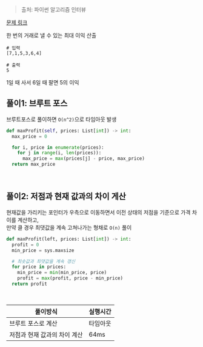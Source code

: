 > 출처: 파이썬 알고리즘 인터뷰

[문제 링크](https://leetcode.com/problems/best-time-to-buy-and-sell-stock/description/)

한 번의 거래로 낼 수 있는 최대 이익 산출

```
# 입력
[7,1,5,3,6,4]

# 출력
5 
```

1일 때 사서 6일 때 팔면 5의 이익

## 풀이1: 브루트 포스

브루트포스로 풀이하면 `O(n^2)`으로 타임아웃 발생<br>

```python
def maxProfit(self, prices: List[int]) -> int:
  max_price = 0

  for i, price in enumerate(prices):
    for j in range(i, len(prices)):
      max_price = max(prices[j] - price, max_price)
  return max_price
```


<br>

## 풀이2: 저점과 현재 값과의 차이 게산

현재값을 가리키는 포인터가 우측으로 이동하면서 이전 상태의 저점을 기준으로 가격 차이를 계산하고,<br>
만약 클 경우 최댓값을 계속 고쳐나가는 형채로 `O(n)` 풀이

```python
def maxProfit(left, prices: List[int]) -> int:
  profit = 0
  min_price = sys.maxsize

  # 최솟값과 최댓값을 계속 갱신
  for price in prices:
    min_price = min(min_price, price)
    profit = max(profit, price - min_price)
  return profit
```


<br>

|풀이방식|실행시간|
|--|--|
|브루트 포스로 계산|타임아웃|
|저점과 현재 값과의 차이 계산|64ms|
